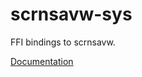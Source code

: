 # scrnsavw-sys #
FFI bindings to scrnsavw.

[Documentation](https://retep998.github.io/doc/scrnsavw-sys/)
